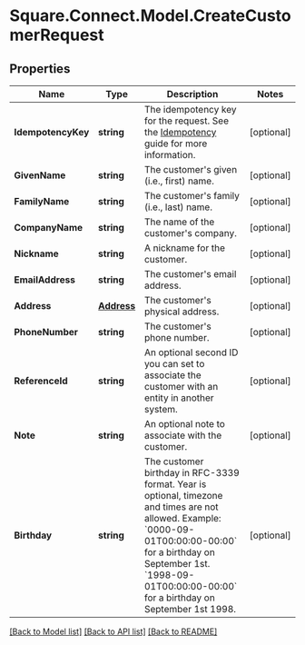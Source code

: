 # Square.Connect.Model.CreateCustomerRequest
## Properties

Name | Type | Description | Notes
------------ | ------------- | ------------- | -------------
**IdempotencyKey** | **string** | The idempotency key for the request. See the [Idempotency](/basics/api101/idempotency) guide for more information. | [optional] 
**GivenName** | **string** | The customer&#39;s given (i.e., first) name. | [optional] 
**FamilyName** | **string** | The customer&#39;s family (i.e., last) name. | [optional] 
**CompanyName** | **string** | The name of the customer&#39;s company. | [optional] 
**Nickname** | **string** | A nickname for the customer. | [optional] 
**EmailAddress** | **string** | The customer&#39;s email address. | [optional] 
**Address** | [**Address**](Address.md) | The customer&#39;s physical address. | [optional] 
**PhoneNumber** | **string** | The customer&#39;s phone number. | [optional] 
**ReferenceId** | **string** | An optional second ID you can set to associate the customer with an entity in another system. | [optional] 
**Note** | **string** | An optional note to associate with the customer. | [optional] 
**Birthday** | **string** | The customer birthday in RFC-3339 format. Year is optional, timezone and times are not allowed. Example: &#x60;0000-09-01T00:00:00-00:00&#x60; for a birthday on September 1st. &#x60;1998-09-01T00:00:00-00:00&#x60; for a birthday on September 1st 1998. | [optional] 



[[Back to Model list]](../README.md#documentation-for-models) [[Back to API list]](../README.md#documentation-for-api-endpoints) [[Back to README]](../README.md)

